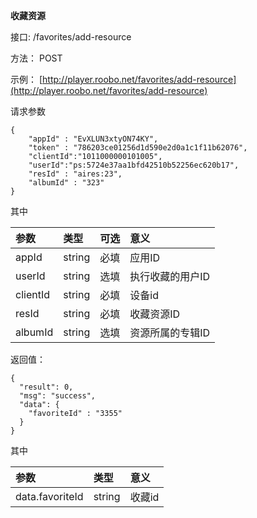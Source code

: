 **收藏资源**

接口:  /favorites/add-resource

方法： POST

示例： [http://player.roobo.net/favorites/add-resource](http://player.roobo.net/favorites/add-resource)

请求参数

```
{
    "appId" : "EvXLUN3xtyON74KY",
    "token" : "786203ce01256d1d590e2d0a1c1f11b62076",
    "clientId":"1011000000101005",
    "userId":"ps:5724e37aa1bfd42510b52256ec620b17",
    "resId" : "aires:23",
    "albumId" : "323"
}
```

其中

| 参数 | 类型 | 可选 | 意义 |
| :--- | :--- | :--- | :--- |
| appId | string | 必填 | 应用ID |
| userId | string | 选填 | 执行收藏的用户ID |
| clientId | string | 必填 | 设备id |
| resId | string | 必填 | 收藏资源ID |
| albumId | string | 选填 | 资源所属的专辑ID |

返回值：

```
{
  "result": 0,
  "msg": "success",
  "data": {
    "favoriteId" : "3355"
  }
}
```

其中

| 参数 | 类型 | 意义 |
| :--- | :--- | :--- |
| data.favoriteId | string | 收藏id |



